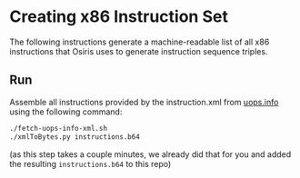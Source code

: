 # Creating x86 Instruction Set

The following instructions generate a machine-readable list of all x86 instructions that Osiris
uses to generate instruction sequence triples.

## Run
Assemble all instructions provided by the instruction.xml from [uops.info](https://www.uops.info/xml.html)
using the following command:
```bash
./fetch-uops-info-xml.sh
./xmlToBytes.py instructions.b64
```
(as this step takes a couple minutes, we already did that for you and added the resulting `instructions.b64` to this repo)
